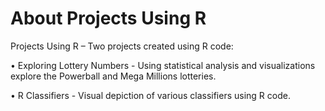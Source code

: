 # About Projects Using R
Projects Using R – Two projects created using R code:

•	Exploring Lottery Numbers - Using statistical analysis and visualizations explore the Powerball and Mega Millions lotteries.

•	R Classifiers - Visual depiction of various classifiers using R code. 
